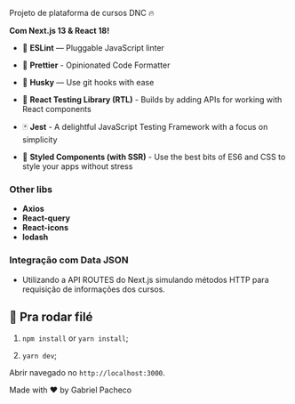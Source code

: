 
Projeto de plataforma de cursos DNC 🔥



**Com Next.js 13 & React 18!**



- 📏 **ESLint** — Pluggable JavaScript linter

- 💖 **Prettier** - Opinionated Code Formatter

- 🐶 **Husky** — Use git hooks with ease

- 🐙 **React Testing Library (RTL)** - Builds by adding APIs for working with React components

- 🃏 **Jest** - A delightful JavaScript Testing Framework with a focus on simplicity

- 💅 **Styled Components (with SSR)** - Use the best bits of ES6 and CSS to style your apps without stress



### Other libs

- **Axios**
- **React-query**
- **React-icons**
- **lodash**

###  Integração com Data JSON

-  Utilizando a API ROUTES do Next.js simulando métodos HTTP para requisição de informações dos cursos.




## 🚀 Pra rodar filé


1. `npm install` or `yarn install`;

2. `yarn dev`;



Abrir navegado  no `http://localhost:3000`.


Made with ♥ by Gabriel Pacheco
